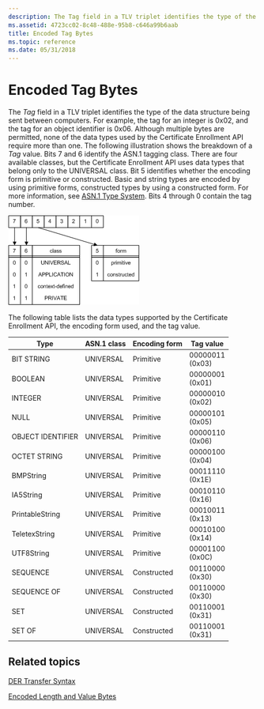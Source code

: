 ```yaml
---
description: The Tag field in a TLV triplet identifies the type of the data structure being sent between computers.
ms.assetid: 4723cc02-8c48-488e-95b8-c646a99b6aab
title: Encoded Tag Bytes
ms.topic: reference
ms.date: 05/31/2018
---
```


# Encoded Tag Bytes

The *Tag* field in a TLV triplet identifies the type of the data structure being sent between computers. For example, the tag for an integer is 0x02, and the tag for an object identifier is 0x06. Although multiple bytes are permitted, none of the data types used by the Certificate Enrollment API require more than one. The following illustration shows the breakdown of a *Tag* value. Bits 7 and 6 identify the ASN.1 tagging class. There are four available classes, but the Certificate Enrollment API uses data types that belong only to the UNIVERSAL class. Bit 5 identifies whether the encoding form is primitive or constructed. Basic and string types are encoded by using primitive forms, constructed types by using a constructed form. For more information, see [ASN.1 Type System](about-asn-1-type-system.md). Bits 4 through 0 contain the tag number.

![der tlv tag byte](images/der-tlv-tagbyte.png)

The following table lists the data types supported by the Certificate Enrollment API, the encoding form used, and the tag value.

| Type              | ASN.1 class | Encoding form | Tag value                             |
|-------------------|-------------|---------------|---------------------------------------|
| BIT STRING        | UNIVERSAL   | Primitive     | 00000011<br/> (0x03)<br/> |
| BOOLEAN           | UNIVERSAL   | Primitive     | 00000001<br/> (0x01)<br/> |
| INTEGER           | UNIVERSAL   | Primitive     | 00000010<br/> (0x02)<br/> |
| NULL              | UNIVERSAL   | Primitive     | 00000101<br/> (0x05)<br/> |
| OBJECT IDENTIFIER | UNIVERSAL   | Primitive     | 00000110<br/> (0x06)<br/> |
| OCTET STRING      | UNIVERSAL   | Primitive     | 00000100<br/> (0x04)<br/> |
| BMPString         | UNIVERSAL   | Primitive     | 00011110<br/> (0x1E)<br/> |
| IA5String         | UNIVERSAL   | Primitive     | 00010110<br/> (0x16)<br/> |
| PrintableString   | UNIVERSAL   | Primitive     | 00010011<br/> (0x13)<br/> |
| TeletexString     | UNIVERSAL   | Primitive     | 00010100<br/> (0x14)<br/> |
| UTF8String        | UNIVERSAL   | Primitive     | 00001100<br/> (0x0C)<br/> |
| SEQUENCE          | UNIVERSAL   | Constructed   | 00110000<br/> (0x30)<br/> |
| SEQUENCE OF       | UNIVERSAL   | Constructed   | 00110000<br/> (0x30)<br/> |
| SET               | UNIVERSAL   | Constructed   | 00110001<br/> (0x31)<br/> |
| SET OF            | UNIVERSAL   | Constructed   | 00110001<br/> (0x31)<br/> |



 

## Related topics

<dl> <dt>

[DER Transfer Syntax](about-der-transfer-syntax.md)
</dt> <dt>

[Encoded Length and Value Bytes](about-encoded-length-and-value-bytes.md)
</dt> </dl>

 

 




